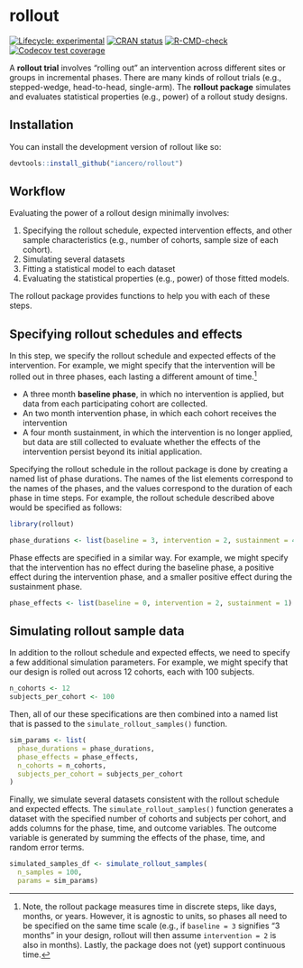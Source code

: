 
<!-- README.md is generated from README.Rmd. Please edit that file -->

# rollout

<!-- badges: start -->

[![Lifecycle:
experimental](https://img.shields.io/badge/lifecycle-experimental-orange.svg)](https://lifecycle.r-lib.org/articles/stages.html#experimental)
[![CRAN
status](https://www.r-pkg.org/badges/version/rollout)](https://CRAN.R-project.org/package=rollout)
[![R-CMD-check](https://github.com/iancero/rollout/actions/workflows/R-CMD-check.yaml/badge.svg)](https://github.com/iancero/rollout/actions/workflows/R-CMD-check.yaml)
[![Codecov test
coverage](https://codecov.io/gh/iancero/rollout/branch/main/graph/badge.svg)](https://app.codecov.io/gh/iancero/rollout?branch=main)
<!-- badges: end -->

A **rollout trial** involves “rolling out” an intervention across
different sites or groups in incremental phases. There are many kinds of
rollout trials (e.g., stepped-wedge, head-to-head, single-arm). The
**rollout package** simulates and evaluates statistical properties
(e.g., power) of a rollout study designs.

## Installation

You can install the development version of rollout like so:

``` r
devtools::install_github("iancero/rollout")
```

## Workflow

Evaluating the power of a rollout design minimally involves:

1.  Specifying the rollout schedule, expected intervention effects, and
    other sample characteristics (e.g., number of cohorts, sample size
    of each cohort).
2.  Simulating several datasets
3.  Fitting a statistical model to each dataset
4.  Evaluating the statistical properties (e.g., power) of those fitted
    models.

The rollout package provides functions to help you with each of these
steps.

## Specifying rollout schedules and effects

In this step, we specify the rollout schedule and expected effects of
the intervention. For example, we might specify that the intervention
will be rolled out in three phases, each lasting a different amount of
time.[^1]

- A three month **baseline phase**, in which no intervention is applied,
  but data from each participating cohort are collected.
- An two month intervention phase, in which each cohort receives the
  intervention
- A four month sustainment, in which the intervention is no longer
  applied, but data are still collected to evaluate whether the effects
  of the intervention persist beyond its initial application.

Specifying the rollout schedule in the rollout package is done by
creating a named list of phase durations. The names of the list elements
correspond to the names of the phases, and the values correspond to the
duration of each phase in time steps. For example, the rollout schedule
described above would be specified as follows:

``` r
library(rollout)

phase_durations <- list(baseline = 3, intervention = 2, sustainment = 4)
```

Phase effects are specified in a similar way. For example, we might
specify that the intervention has no effect during the baseline phase, a
positive effect during the intervention phase, and a smaller positive
effect during the sustainment phase.

``` r
phase_effects <- list(baseline = 0, intervention = 2, sustainment = 1)
```

## Simulating rollout sample data

In addition to the rollout schedule and expected effects, we need to
specify a few additional simulation parameters. For example, we might
specify that our design is rolled out across 12 cohorts, each with 100
subjects.

``` r
n_cohorts <- 12
subjects_per_cohort <- 100
```

Then, all of our these specifications are then combined into a named
list that is passed to the `simulate_rollout_samples()` function.

``` r
sim_params <- list(
  phase_durations = phase_durations,
  phase_effects = phase_effects,
  n_cohorts = n_cohorts,
  subjects_per_cohort = subjects_per_cohort
)
```

Finally, we simulate several datasets consistent with the rollout
schedule and expected effects. The `simulate_rollout_samples()` function
generates a dataset with the specified number of cohorts and subjects
per cohort, and adds columns for the phase, time, and outcome variables.
The outcome variable is generated by summing the effects of the phase,
time, and random error terms.

``` r
simulated_samples_df <- simulate_rollout_samples(
  n_samples = 100, 
  params = sim_params)
```

[^1]: Note, the rollout package measures time in discrete steps, like
    days, months, or years. However, it is agnostic to units, so phases
    all need to be specified on the same time scale (e.g., if
    `baseline = 3` signifies “3 months” in your design, rollout will
    then assume `intervention = 2` is also in months). Lastly, the
    package does not (yet) support continuous time.

